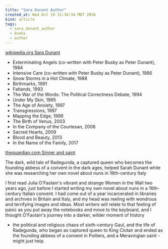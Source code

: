 ```yaml
---
title: "Sara Dunant Author"
created_at: Wed Oct 19 11:34:34 MDT 2016
kind: article
tags:
  - sara_dunant_author
  - books
  - author
---
```


<a href="https://en.wikipedia.org/wiki/Sarah_Dunant" target="_blank">wikipedia.org Sara Dunant</a>

<ul>
  <li>Exterminating Angels (co-written with Peter Busby as Peter Dunant), 1984</li>
  <li>Intensive Care (co-written with Peter Busby as Peter Dunant), 1986</li>
  <li>Snow Storms in a Hot Climate, 1988</li>
  <li>Birthmarks, 1991</li>
  <li>Fatlands, 1993</li>
  <li>The War of the Words: The Political Correctness Debate, 1994</li>
  <li>Under My Skin, 1995</li>
  <li>The Age of Anxiety, 1997</li>
  <li>Transgressions, 1997</li>
  <li>Mapping the Edge, 1999</li>
  <li>The Birth of Venus, 2003</li>
  <li>In the Company of the Courtesan, 2006</li>
  <li>Sacred Hearts, 2009</li>
  <li>Blood and Beauty, 2013</li>
  <li>In the Name of the Family, 2017</li>
</ul>

<a href="https://www.theguardian.com/books/2009/jul/04/fiction" target="_blank">theguardian.com Sinner and saint</a>

The dark, wild tale of Radegunda, a captured queen who becomes the
founding abbess of a convent in the dark ages, helped Sarah Dunant while
she was researching her own novel about nuns in 16th-century Italy

I first read Julia O'Faolain's vibrant and strange Women in the Wall
two years ago, just before I started writing my own novel about nuns in
a 16th-century Italian convent. I had come out of a year incarcerated in
libraries and archives in Britain and Italy, and my head was reeling with
wondrous and terrifying images and ideas. Most writers will relate to that
feeling of panic as you put away the notebooks and move to the keyboard,
and I thought O'Faolain's journey into a darker, wilder moment of history
- the political and religious chaos of sixth-century Gaul, and the life
of Radegunda, who began as captured queen to King Clotair and ended as
the founding abbess of a convent in Poitiers, and a Meravingian saint -
might just help.

<!--
html boilerplate
<a href="" target="_blank"></a>
<a name=""></a>
<img src="" width="400px">
<ul>
  <li></li>
</ul>
<pre>
</pre>
<pre><code>
</code></pre>
<math xmlns='http://www.w3.org/1998/Math/MathML' display='block'>
</math>
-->
